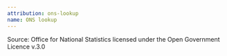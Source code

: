 ```yaml
---
attribution: ons-lookup
name: ONS lookup
---
```


Source: Office for National Statistics licensed under the Open Government Licence v.3.0
